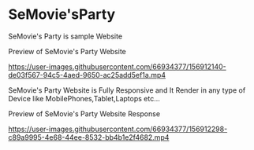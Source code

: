 # SeMovie'sParty

SeMovie's Party is sample Website 

Preview of SeMovie's Party Website

https://user-images.githubusercontent.com/66934377/156912140-de03f567-94c5-4aed-9650-ac25add5ef1a.mp4

SeMovie's Party Website is Fully Responsive and It Render in any type of Device like MobilePhones,Tablet,Laptops etc...

Preview of SeMovie's Party Website Response

https://user-images.githubusercontent.com/66934377/156912298-c89a9995-4e68-44ee-8532-bb4b1e2f4682.mp4
